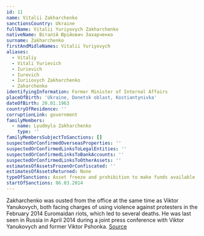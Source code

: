 ```yaml
---
id: 11
name: Vitalii Zakharchenko
sanctionsCountry: Ukraine
fullName: Vitalii Yuriyovych Zakharchenko
nativeName: Віталій Юрійович Захарченко
surname: Zakharchenko
firstAndMidleNames: Vitalii Yuriyovych
aliases:
  - Vitaliy
  - Vitali Yurievich
  - Iurievich
  - Iurevich
  - Iuriiovych Zakharchenko
  - Zaharchenko
identifyingInformation: Former Minister of Internal Affairs
placeOfBirth: 'Ukraine, Donetsk oblast, Kostiantynivka'
dateOfBirth: 20.01.1963
countryOfResidence: ''
corruptionLink: government
familyMembers:
  - name: Lyudmyla Zakharchenko
    type: ''
familyMembersSubjectToSanctions: []
suspectedOrConfirmedOverseasProperties: ''
suspectedOrConfirmedLinksToLegalEntities: ''
suspectedOrConfirmedLinksToBankAccounts: ''
suspectedOrConfirmedLinksToOtherAssets: ''
estimatesOfAssetsFrozenOrConfiscated: ''
estimatesOfAssetsReturned: None
typeOfSanctions: Asset freeze and prohibition to make funds available
startOfSanctions: 06.03.2014
---
```

Zakharchenko was ousted from the office at the same time as Viktor Yanukovych, 
both facing charges of using violence against protesters in the February 2014 
Euromaidan riots, which led to several deaths. He was last seen in Russia in 
April 2014 during a joint press conference with Viktor Yanukovych and former 
Viktor Pshonka. 
[Source](https://www.rt.com/news/yanukovich-ukraine-war-civil-292/)
